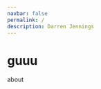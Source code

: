 ```yaml
---
navbar: false
permalink: /
description: Darren Jennings
---
```


# guuu

<router-link to="/about/">about</router-link>

<Archive />

